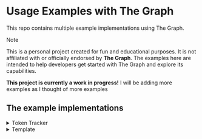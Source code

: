 # Usage Examples with The Graph

This repo contains multiple example implementations using The Graph.

> [!NOTE]
> This is a personal project created for fun and educational purposes. It is not affiliated with or officially endorsed by **The Graph**. The examples here are intended to help developers get started with The Graph and explore its capabilities.

**This project is currently a work in progress!** 
I will be adding more examples as I thought of more examples

## The example implementations

<details>
  <summary>Token Tracker</summary>

[Track and record token transfer activities for tokens](./token-tracker/README.md)

</details>

<details>
  <summary>Template</summary>

### Counter Factory
[Tracking and querying of multiple smart contracts deployed dynamically](./counter-template/README.md)

</details>
